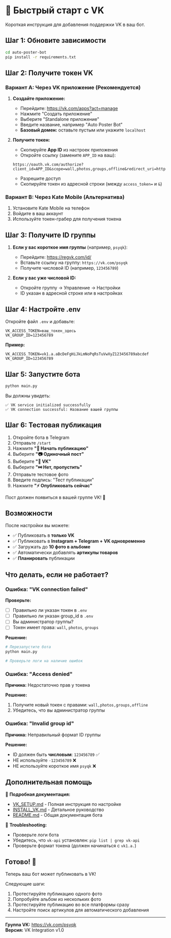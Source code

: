 # 🚀 Быстрый старт с VK

Короткая инструкция для добавления поддержки VK в ваш бот.

## Шаг 1: Обновите зависимости

```bash
cd auto-poster-bot
pip install -r requirements.txt
```

## Шаг 2: Получите токен VK

### Вариант A: Через VK приложение (Рекомендуется)

1. **Создайте приложение:**
   - Перейдите: https://vk.com/apps?act=manage
   - Нажмите "Создать приложение"
   - Выберите "Standalone приложение"
   - Введите название, например "Auto Poster Bot"
   - **Базовый домен:** оставьте пустым или укажите `localhost`

2. **Получите токен:**
   - Скопируйте **App ID** из настроек приложения
   - Откройте ссылку (замените `APP_ID` на ваш):
   ```
   https://oauth.vk.com/authorize?client_id=APP_ID&scope=wall,photos,groups,offline&redirect_uri=https://oauth.vk.com/blank.html&display=page&response_type=token
   ```
   - Разрешите доступ
   - Скопируйте токен из адресной строки (между `access_token=` и `&`)

### Вариант B: Через Kate Mobile (Альтернатива)

1. Установите Kate Mobile на телефон
2. Войдите в ваш аккаунт
3. Используйте токен-грабер для получения токена

## Шаг 3: Получите ID группы

1. **Если у вас короткое имя группы** (например, `psyqk`):
   - Перейдите: https://regvk.com/id/
   - Вставьте ссылку на группу: `https://vk.com/psyqk`
   - Получите числовой ID (например, `123456789`)

2. **Если у вас уже числовой ID:**
   - Откройте группу → Управление → Настройки
   - ID указан в адресной строке или в настройках

## Шаг 4: Настройте .env

Откройте файл `.env` и добавьте:

```env
VK_ACCESS_TOKEN=ваш_токен_здесь
VK_GROUP_ID=123456789
```

**Пример:**
```env
VK_ACCESS_TOKEN=vk1.a.aBcDeFgHiJkLmNoPqRsTuVwXyZ123456789abcdef
VK_GROUP_ID=123456789
```

## Шаг 5: Запустите бота

```bash
python main.py
```

Вы должны увидеть:
```
✅ VK service initialized successfully
✅ VK connection successful: Название вашей группы
```

## Шаг 6: Тестовая публикация

1. Откройте бота в Telegram
2. Отправьте `/start`
3. Нажмите **"🚀 Начать публикацию"**
4. Выберите **"📷 Одиночный пост"**
5. Выберите **"🔵 VK"**
6. Выберите **"⏭️ Нет, пропустить"**
7. Отправьте тестовое фото
8. Введите подпись: "Тест публикации"
9. Нажмите **"⚡ Опубликовать сейчас"**

Пост должен появиться в вашей группе VK! 🎉

## Возможности

После настройки вы можете:

- ✅ Публиковать в **только VK**
- ✅ Публиковать в **Instagram + Telegram + VK одновременно**
- ✅ Загружать до **10 фото в альбоме**
- ✅ Автоматически добавлять **артикулы товаров**
- ✅ **Планировать** публикации

## Что делать, если не работает?

### Ошибка: "VK connection failed"

**Проверьте:**
- [ ] Правильно ли указан токен в `.env`
- [ ] Правильно ли указан group_id в `.env`
- [ ] Вы администратор группы?
- [ ] Токен имеет права: `wall`, `photos`, `groups`

**Решение:**
```bash
# Перезапустите бота
python main.py

# Проверьте логи на наличие ошибок
```

### Ошибка: "Access denied"

**Причина:** Недостаточно прав у токена

**Решение:**
1. Получите новый токен с правами: `wall,photos,groups,offline`
2. Убедитесь, что вы администратор группы

### Ошибка: "Invalid group id"

**Причина:** Неправильный формат ID группы

**Решение:**
- ID должен быть **числовым**: `123456789` ✅
- НЕ используйте `-123456789` ❌
- НЕ используйте короткое имя `psyqk` ❌

## Дополнительная помощь

📖 **Подробная документация:**
- [VK_SETUP.md](VK_SETUP.md) - Полная инструкция по настройке
- [INSTALL_VK.md](INSTALL_VK.md) - Детальное руководство
- [README.md](README.md) - Общая документация бота

🐛 **Troubleshooting:**
- Проверьте логи бота
- Убедитесь, что `vk-api` установлен: `pip list | grep vk-api`
- Проверьте формат токена (должен начинаться с `vk1.a.`)

## Готово! 🎉

Теперь ваш бот может публиковать в VK!

Следующие шаги:
1. Протестируйте публикацию одного фото
2. Попробуйте альбом из нескольких фото
3. Протестируйте публикацию во все платформы сразу
4. Настройте поиск артикулов для автоматического добавления

---

**Группа VK:** https://vk.com/psyqk  
**Версия:** VK Integration v1.0

